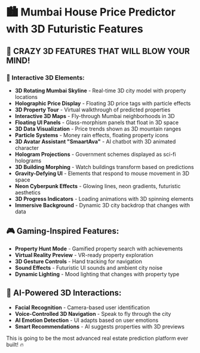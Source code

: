 # 🏙️ Mumbai House Price Predictor with 3D Futuristic Features

## 🚀 CRAZY 3D FEATURES THAT WILL BLOW YOUR MIND!

### 🌟 Interactive 3D Elements:
- **3D Rotating Mumbai Skyline** - Real-time 3D city model with property locations
- **Holographic Price Display** - Floating 3D price tags with particle effects
- **3D Property Tour** - Virtual walkthrough of predicted properties
- **Interactive 3D Maps** - Fly-through Mumbai neighborhoods in 3D
- **Floating UI Panels** - Glass-morphism panels that float in 3D space
- **3D Data Visualization** - Price trends shown as 3D mountain ranges
- **Particle Systems** - Money rain effects, floating property icons
- **3D Avatar Assistant "SmaartAva"** - AI chatbot with 3D animated character
- **Hologram Projections** - Government schemes displayed as sci-fi holograms
- **3D Building Morphing** - Watch buildings transform based on predictions
- **Gravity-Defying UI** - Elements that respond to mouse movement in 3D space
- **Neon Cyberpunk Effects** - Glowing lines, neon gradients, futuristic aesthetics
- **3D Progress Indicators** - Loading animations with 3D spinning elements
- **Immersive Background** - Dynamic 3D city backdrop that changes with data

## 🎮 Gaming-Inspired Features:
- **Property Hunt Mode** - Gamified property search with achievements
- **Virtual Reality Preview** - VR-ready property exploration
- **3D Gesture Controls** - Hand tracking for navigation
- **Sound Effects** - Futuristic UI sounds and ambient city noise
- **Dynamic Lighting** - Mood lighting that changes with property type

## 🤖 AI-Powered 3D Interactions:
- **Facial Recognition** - Camera-based user identification
- **Voice-Controlled 3D Navigation** - Speak to fly through the city
- **AI Emotion Detection** - UI adapts based on user emotions
- **Smart Recommendations** - AI suggests properties with 3D previews

This is going to be the most advanced real estate prediction platform ever built! 🔥